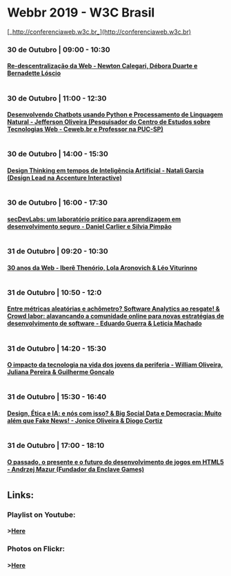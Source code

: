 # Webbr 2019 - W3C Brasil
[_http://conferenciaweb.w3c.br_](http://conferenciaweb.w3c.br)

### 30 de Outubro | 09:00 - 10:30
#### [Re-descentralização da Web - Newton Calegari, Débora Duarte e Bernadette Lóscio](/lectures/001.md)
#

### 30 de Outubro | 11:00 - 12:30
#### [Desenvolvendo Chatbots usando Python e Processamento de Linguagem Natural - Jefferson Oliveira (Pesquisador do Centro de Estudos sobre Tecnologias Web - Ceweb.br e Professor na PUC-SP)](/lectures/002.md)
#

### 30 de Outubro | 14:00 - 15:30
#### [Design Thinking em tempos de Inteligência Artificial - Natali Garcia (Design Lead na Accenture Interactive)](/lectures/003.md)
#

### 30 de Outubro | 16:00 - 17:30
#### [secDevLabs: um laboratório prático para aprendizagem em desenvolvimento seguro - Daniel Carlier e Silvia Pimpão](/lectures/004.md)
#

### 31 de Outubro | 09:20 - 10:30
#### [30 anos da Web - Iberê Thenório, Lola Aronovich & Léo Viturinno](/lectures/005.md)
#

### 31 de Outubro | 10:50 - 12:0
#### [Entre métricas aleatórias e achômetro? Software Analytics ao resgate! & Crowd labor: alavancando a comunidade online para novas estratégias de desenvolvimento de software -  Eduardo Guerra & Leticia Machado](/lectures/006.md)
#

### 31 de Outubro | 14:20 - 15:30
#### [O impacto da tecnologia na vida dos jovens da periferia - William Oliveira, Juliana Pereira & Guilherme Gonçalo](/lectures/007.md)
#

### 31 de Outubro | 15:30 - 16:40
#### [Design, Ética e IA: e nós com isso? & Big Social Data e Democracia: Muito além que Fake News! - Jonice Oliveira & Diogo Cortiz](/lectures/008.md)
#

### 31 de Outubro | 17:00 - 18:10
#### [O passado, o presente e o futuro do desenvolvimento de jogos em HTML5 - Andrzej Mazur (Fundador da Enclave Games)](/lectures/009.md)
#

## Links:
### Playlist on Youtube:
#### >[Here]()
### Photos on Flickr:
#### >[Here]()